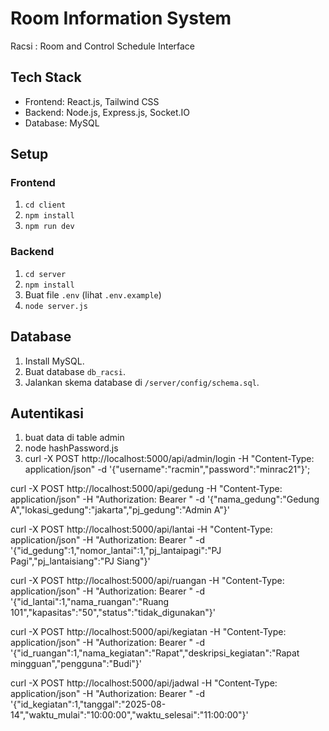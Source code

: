 # Room Information System
Racsi : Room and Control Schedule Interface

## Tech Stack
- Frontend: React.js, Tailwind CSS
- Backend: Node.js, Express.js, Socket.IO
- Database: MySQL

## Setup
### Frontend
1. `cd client`
2. `npm install`
3. `npm run dev`

### Backend
1. `cd server`
2. `npm install`
3. Buat file `.env` (lihat `.env.example`)
4. `node server.js`

## Database
1. Install MySQL.
2. Buat database `db_racsi`.
3. Jalankan skema database di `/server/config/schema.sql`.

## Autentikasi
1. buat data di table admin 
2. node hashPassword.js
3. curl -X POST http://localhost:5000/api/admin/login -H "Content-Type: application/json" -d '{"username":"racmin","password":"minrac21"}'; 

curl -X POST http://localhost:5000/api/gedung -H "Content-Type: application/json" -H "Authorization: Bearer <token>" -d '{"nama_gedung":"Gedung A","lokasi_gedung":"jakarta","pj_gedung":"Admin A"}'

curl -X POST http://localhost:5000/api/lantai -H "Content-Type: application/json" -H "Authorization: Bearer <token>" -d '{"id_gedung":1,"nomor_lantai":1,"pj_lantaipagi":"PJ Pagi","pj_lantaisiang":"PJ Siang"}'

curl -X POST http://localhost:5000/api/ruangan -H "Content-Type: application/json" -H "Authorization: Bearer <token>" -d '{"id_lantai":1,"nama_ruangan":"Ruang 101","kapasitas":"50","status":"tidak_digunakan"}'

curl -X POST http://localhost:5000/api/kegiatan -H "Content-Type: application/json" -H "Authorization: Bearer <token>" -d '{"id_ruangan":1,"nama_kegiatan":"Rapat","deskripsi_kegiatan":"Rapat mingguan","pengguna":"Budi"}'

curl -X POST http://localhost:5000/api/jadwal -H "Content-Type: application/json" -H "Authorization: Bearer <token>" -d '{"id_kegiatan":1,"tanggal":"2025-08-14","waktu_mulai":"10:00:00","waktu_selesai":"11:00:00"}'